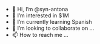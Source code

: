 - 👋 Hi, I’m @syn-antona 
- 👀 I’m interested in $1M 
- 🌱 I’m currently learning Spanish
- 💞️ I’m looking to collaborate on ...  
- 📫 How to reach me ...

<!---
syn-antona/syn-antona is a ✨ special ✨ repository because its `README.md` (this file) appears on your GitHub profile.
You can click the Preview link to take a look at your changes.
--->
 
